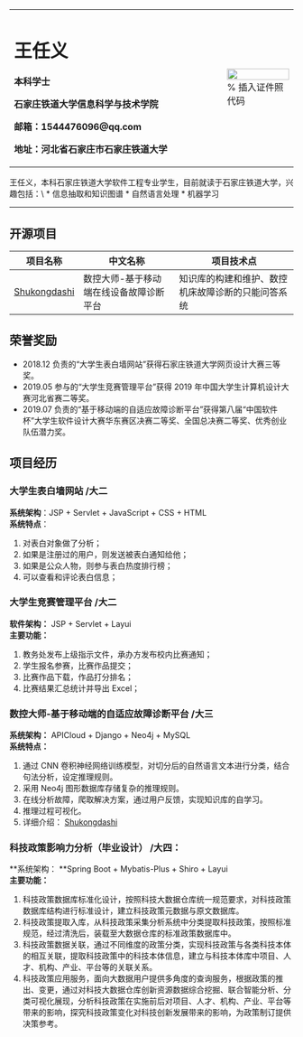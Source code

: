 <table border="0">
  <tr>
    <td width="75%">
      <h1>王任义</h1>
      <p><b>本科学士</b></p>
      <p><b>石家庄铁道大学信息科学与技术学院</b></p>
      <p><b>邮箱：1544476096@qq.com</b></p>
      <p><b>地址：河北省石家庄市石家庄铁道大学</b></p>
    </td>
    <td width="25%">
      <img src="/zhengjianzhao.jpg" width="100%">      % 插入证件照代码
    </td>
  </tr>
</table>
王任义，本科石家庄铁道大学软件工程专业学生，目前就读于石家庄铁道大学，兴趣包括：\
* 信息抽取和知识图谱
* 自然语言处理
* 机器学习

---
## 开源项目
|项目名称|中文名称|项目技术点|
|--|--|--|
|[Shukongdashi](https://github.com/wangrenyisme/Shukongdashi)|数控大师-基于移动端在线设备故障诊断平台|知识库的构建和维护、数控机床故障诊断的只能问答系统|

## 荣誉奖励
* 2018.12 负责的“大学生表白墙网站”获得石家庄铁道大学网页设计大赛三等奖。 
* 2019.05 参与的“大学生竞赛管理平台”获得 2019 年中国大学生计算机设计大赛河北省赛二等奖。 
* 2019.07 负责的“基于移动端的自适应故障诊断平台”获得第八届“中国软件杯”大学生软件设计大赛华东赛区决赛二等奖、全国总决赛二等奖、优秀创业队伍潜力奖。
## 项目经历
### 大学生表白墙网站 /大二 
**系统架构**：JSP + Servlet + JavaScript + CSS + HTML\
**系统特点**： 
  1. 对表白对象做了分析； 
  2. 如果是注册过的用户，则发送被表白通知给他； 
  3. 如果是公众人物，则参与表白热度排行榜； 
  4. 可以查看和评论表白信息； 
### 大学生竞赛管理平台 /大二
**软件架构：** JSP + Servlet + Layui \
**主要功能：** 
  1. 教务处发布上级指示文件，承办方发布校内比赛通知； 
  2. 学生报名参赛，比赛作品提交； 
  3. 比赛作品下载，作品打分排名； 
  4. 比赛结果汇总统计并导出 Excel； 
### 数控大师-基于移动端的自适应故障诊断平台 /大三 
**系统架构：** APICloud + Django + Neo4j + MySQL \
**系统特点：** 
  1. 通过 CNN 卷积神经网络训练模型，对切分后的自然语言文本进行分类，结合句法分析，设定推理规则。 
  2. 采用 Neo4j 图形数据库存储复杂的推理规则。 
  3. 在线分析故障，爬取解决方案，通过用户反馈，实现知识库的自学习。 
  4. 推理过程可视化。 
  5. 详细介绍： [Shukongdashi](https://github.com/wangrenyisme/Shukongdashi "数控大师-基于移动端的自适应故障诊断平台")
### 科技政策影响力分析（毕业设计） /大四： 
**系统架构： **Spring Boot + Mybatis-Plus + Shiro + Layui \
**主要功能：**
  1. 科技政策数据库标准化设计，按照科技大数据仓库统一规范要求，对科技政策数据库结构进行标准设计，建立科技政策元数据与原文数据库。
  2. 科技政策提取入库，从科技政策采集分析系统中分类提取科技政策，按照标准规范，经过清洗后，装载至大数据仓库的标准政策数据库中。
  3. 科技政策数据关联，通过不同维度的政策分类，实现科技政策与各类科技本体的相互关联，提取科技政策中的科技本体信息，建立与科技本体库中项目、人才、机构、产业、平台等的关联关系。
  4. 科技政策应用服务，面向大数据用户提供多角度的查询服务，根据政策的推出、变更，通过对科技大数据仓库创新资源数据综合挖掘、联合智能分析、分类可视化展现，分析科技政策在实施前后对项目、人才、机构、产业、平台等带来的影响，探究科技政策变化对科技创新发展带来的影响，为政策制订提供决策参考。
